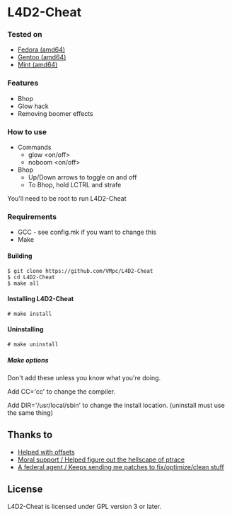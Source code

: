 # L4D2-Cheat

### Tested on
- [Fedora (amd64)](https://getfedora.org/)
- [Gentoo (amd64)](https://www.gentoo.org/)
- [Mint (amd64)](https://linuxmint.com/)

### Features
- Bhop
- Glow hack
- Removing boomer effects

### How to use
- Commands
  - glow <on/off>
  - noboom <on/off>
- Bhop
  - Up/Down arrows to toggle on and off
  - To Bhop, hold LCTRL and strafe

You'll need to be root to run L4D2-Cheat

### Requirements
- GCC - see config.mk if you want to change this
- Make

#### Building
```
$ git clone https://github.com/VMpc/L4D2-Cheat
$ cd L4D2-Cheat
$ make all
```

#### Installing L4D2-Cheat
```
# make install
```

#### Uninstalling
```
# make uninstall
```

##### Make options

Don't add these unless you know what you're doing.

Add CC='cc' to change the compiler.

Add DIR='/usr/local/sbin' to change the install location. (uninstall must use the same thing)



## Thanks to
- [Helped with offsets](https://github.com/StrafeTx)
- [Moral support / Helped figure out the hellscape of ptrace](https://github.com/StrafeUltra)
- [A federal agent / Keeps sending me patches to fix/optimize/clean stuff](URLNOTFOUND)

## License
L4D2-Cheat is licensed under GPL version 3 or later.